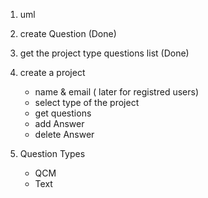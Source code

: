 1. uml
2. create Question   (Done)
3. get the project type questions list (Done)
4. create a project
   - name & email ( later for registred users)
   - select type of the project
   - get questions
   - add Answer
   - delete Answer 

5. Question Types
   - QCM
   - Text